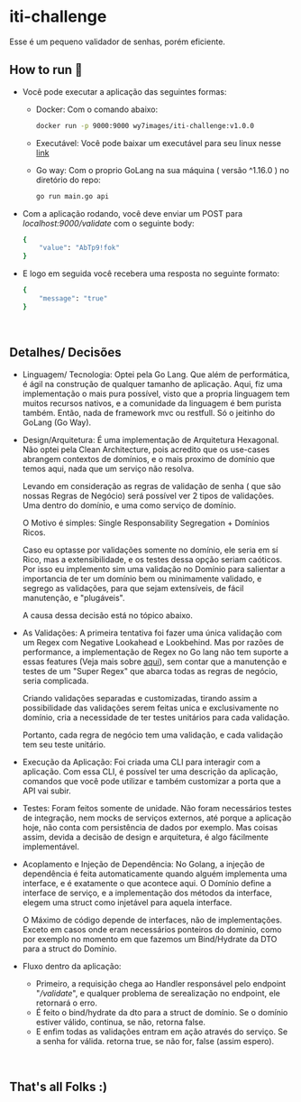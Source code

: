 # iti-challenge
Esse é um pequeno validador de senhas, porém eficiente.

## How to run 🚀 
- Você pode executar a aplicação das seguintes formas:
	- Docker:
Com o comando abaixo: 
        ```bash
        docker run -p 9000:9000 wy7images/iti-challenge:v1.0.0
        ```
    - Executável: 
        Você pode baixar um executável para seu linux nesse [link](https://github.com/wy7-source/iti-challenge/releases)

    - Go way: 
        Com o proprio GoLang na sua máquina ( versão ^1.16.0 ) no diretório do repo:
        ``` bash
        go run main.go api
        ```

- Com a aplicação rodando, você deve enviar um POST para *localhost:9000/validate* com o seguinte body:
    ```bash
    {
        "value": "AbTp9!fok"
    } 
    ```

- E logo em seguida você recebera uma resposta no seguinte formato:

    ```bash
    {
        "message": "true"
    }
    ```
<br>

## Detalhes/ Decisões

- Linguagem/ Tecnologia: 
    Optei pela Go Lang. Que além de performática, é ágil na construção de qualquer tamanho de aplicação. Aqui, fiz uma implementação o mais pura possível, visto que a propria linguagem tem muitos recursos nativos, e a comunidade da linguagem é bem purista também. Então, nada de framework mvc ou restfull. Só o jeitinho do GoLang (Go Way).

- Design/Arquitetura:
    É uma implementação de Arquitetura Hexagonal. Não optei pela Clean Architecture, pois acredito que os use-cases abrangem contextos de domínios, e o mais proximo de domínio que temos aqui, nada que um serviço não resolva.

    Levando em consideração as regras de validação de senha ( que são nossas Regras de Negócio) será possível ver 2 tipos de validações. Uma dentro do domínio, e uma como serviço de domínio.

    O Motivo é simples: Single Responsability Segregation + Domínios Ricos.

    Caso eu optasse por validações somente no domínio, ele seria em sí Rico, mas a extensibilidade, e os testes dessa opção seriam caóticos. Por isso eu implemento sim uma validação no Domínio para salientar a importancia de ter um domínio bem ou minimamente validado, e segrego as validações, para que sejam extensíveis, de fácil manutenção, e "plugáveis".

    A causa dessa decisão está no tópico abaixo.

- As Validações:
    A primeira tentativa foi fazer uma única validação com um Regex com Negative Lookahead e Lookbehind. Mas por razões de performance, a implementação de Regex no Go lang não tem suporte a essas features (Veja mais sobre [aqui](https://stackoverflow.com/questions/26771592/negative-look-ahead-in-go-regular-expressions)), sem contar que a manutenção e testes de um "Super Regex" que abarca todas as regras de negócio, seria complicada.

    Criando validações separadas e customizadas, tirando assim a possibilidade das validações serem feitas unica e exclusivamente no domínio, cria a necessidade de ter testes unitários para cada validação.

    Portanto, cada regra de negócio tem uma validação, e cada validação tem seu teste unitário.

- Execução da Aplicação:
    Foi criada uma CLI para interagir com a aplicação. 
    Com essa CLI, é possível ter uma descrição da aplicação, comandos que você pode utilizar  e também customizar a porta que a API vai subir.

- Testes: 
    Foram feitos somente de unidade. Não foram necessários testes de integração, nem mocks de serviços externos, até porque a aplicação hoje, não conta com persistência de dados por exemplo. Mas coisas assim, devida a decisão de design e arquitetura, é algo fácilmente implementável.


- Acoplamento e Injeção de Dependência:
    No Golang, a injeção de dependência é feita automaticamente quando alguém implementa uma interface, e é exatamente o que acontece aqui. O Domínio define a interface de serviço, e a implementação dos métodos da interface, elegem uma struct como injetável para aquela interface.

    O Máximo de código depende de interfaces, não de implementações. Exceto em casos onde eram necessários ponteiros do dominio, como por exemplo no momento em que fazemos um Bind/Hydrate da DTO para a struct do Domínio.

- Fluxo dentro da aplicação:
    - Primeiro, a requisição chega ao Handler responsável pelo endpoint "*/validate*", e qualquer problema de serealização no endpoint, ele retornará o erro.
    - É feito o bind/hydrate da dto para a struct de domínio. Se o domínio estiver válido, continua, se não, retorna false.
    - E enfim todas as validações entram em ação através do serviço. Se a senha for válida. retorna true, se não for, false (assim espero).

<br>

## That's all Folks :) 
